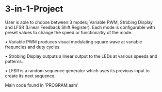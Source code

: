 # 3-in-1-Project
User is able to choose between 3 modes; Variable PWM, Strobing Display and LFSR (Linear Feedback Shift Register). 
Each mode is configurable with preset values to change the speed or functionaltiy of the mode.

• Variable PWM produces visual modulating square wave at variable frequncies and duty cycles.

• Strobing Display outputs a linear output to the LEDs at various speeds and patterns.

• LFSR is a random sequence generator which uses its previous input to create its next sequence.

Main code found in 'PROGRAM.asm'
